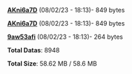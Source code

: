 [**AKni6a7D**](/data/AKni6a7D.txt) (08/02/23 - 18:13)- 849 bytes

[**AKni6a7D**](/data/AKni6a7D.txt) (08/02/23 - 18:13)- 849 bytes

[**9aw53afi**](/data/9aw53afi.txt) (08/02/23 - 18:13)- 264 bytes

**Total Datas**: 8948

**Total Size**: 58.62 MB / 58.6 MB